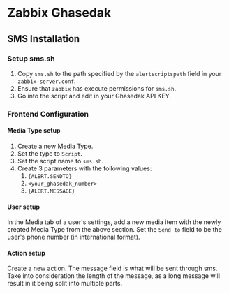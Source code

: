# Zabbix Ghasedak

## SMS Installation

### Setup sms.sh
1. Copy `sms.sh` to the path specified by the `alertscriptspath` field in your `zabbix-server.conf`.
1. Ensure that `zabbix` has execute permissions for `sms.sh`.
1. Go into the script and edit in your Ghasedak API KEY.

### Frontend Configuration

#### Media Type setup
1. Create a new Media Type.
1. Set the type to `Script`.
1. Set the script name to `sms.sh`.
1. Create 3 parameters with the following values:
    1. `{ALERT.SENDTO}`
    1. `<your_ghasedak_number>`
    1. `{ALERT.MESSAGE}`
    
#### User setup
In the Media tab of a user's settings, add a new media item with the newly created Media Type from the above section. Set the `Send to` field to be the user's phone number (in international format).

#### Action setup

Create a new action. 
The message field is what will be sent through sms.
Take into consideration the length of the message, as a long message will result in it being split into multiple parts.
